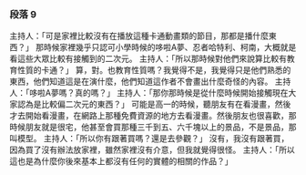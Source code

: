 ### 段落 9

主持人：「可是家裡比較沒有在播放這種卡通動畫類的節目，那都是播什麼東西？」
那時候家裡幾乎只認可小學時候的哆啦A夢、忍者哈特利、柯南，大概就是看這些大眾比較有接觸到的二次元。
主持人：「所以那時候對他們來說算比較有教育性質的卡通？」
算，對。也教育性質嗎？我覺得不是，我覺得只是他們熟悉的東西，他們知道這是在演什麼，他們知道這作者不會畫出什麼奇怪的內容。
主持人：「哆啦A夢嗎？真的嗎？」
主持人：「那你那時候是從什麼時候開始接觸現在大家認為是比較偏二次元的東西？」
可能是高一的時候，聽朋友有在看漫畫，然後才去開始看漫畫，在網路上那種免費資源的地方去看漫畫。然後朋友也很喜歡，那時候朋友就是很宅，他甚至會買那種三千到五、六千塊以上的景品，不是景品，那叫模型。
主持人：「所以你有跟著買嗎？還是去參觀？」
沒有，我沒有跟著買，因為買了沒有辦法放家裡，雖然家裡沒有介意，但我就覺得很怪。
主持人：「所以這也是為什麼你後來基本上都沒有任何的實體的相關的作品？」